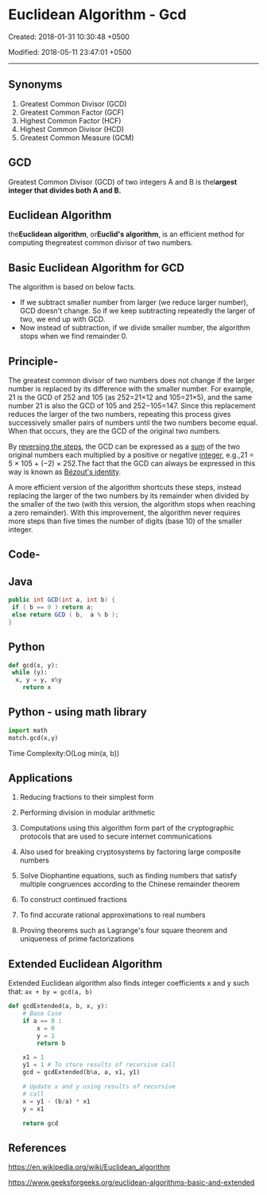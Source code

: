 # Euclidean Algorithm - Gcd

Created: 2018-01-31 10:30:48 +0500

Modified: 2018-05-11 23:47:01 +0500

---

## Synonyms

1. Greatest Common Divisor (GCD)
2. Greatest Common Factor (GCF)
3. Highest Common Factor (HCF)
4. Highest Common Divisor (HCD)
5. Greatest Common Measure (GCM)

## GCD

Greatest Common Divisor (GCD) of two integers A and B is thel**argest integer that divides both A and B.**

## Euclidean Algorithm

the**Euclidean algorithm**, or**Euclid's algorithm**, is an efficient method for computing thegreatest common divisor of two numbers.

## Basic Euclidean Algorithm for GCD

The algorithm is based on below facts.

- If we subtract smaller number from larger (we reduce larger number), GCD doesn't change. So if we keep subtracting repeatedly the larger of two, we end up with GCD.
- Now instead of subtraction, if we divide smaller number, the algorithm stops when we find remainder 0.

## Principle-

The greatest common divisor of two numbers does not change if the larger number is replaced by its difference with the smaller number. For example, 21 is the GCD of 252 and 105 (as 252=21×12 and 105=21×5), and the same number 21 is also the GCD of 105 and 252−105=147. Since this replacement reduces the larger of the two numbers, repeating this process gives successively smaller pairs of numbers until the two numbers become equal. When that occurs, they are the GCD of the original two numbers.

By [reversing the steps](https://en.wikipedia.org/wiki/Extended_Euclidean_algorithm), the GCD can be expressed as a [sum](https://en.wikipedia.org/wiki/Linear_combination) of the two original numbers each multiplied by a positive or negative [integer](https://en.wikipedia.org/wiki/Integer), e.g.,21 = 5 × 105 + (−2) × 252.The fact that the GCD can always be expressed in this way is known as [Bézout's identity](https://en.wikipedia.org/wiki/B%C3%A9zout%27s_identity).

A more efficient version of the algorithm shortcuts these steps, instead replacing the larger of the two numbers by its remainder when divided by the smaller of the two (with this version, the algorithm stops when reaching a zero remainder). With this improvement, the algorithm never requires more steps than five times the number of digits (base 10) of the smaller integer.

## Code-

## Java

```java
public int GCD(int a, int b) {
 if ( b == 0 ) return a;
 else return GCD ( b,  a % b );
}
```

## Python

```python
def gcd(x, y):
 while (y):
  x, y = y, x%y
    return x
```

## Python - using math library

```python
import math
match.gcd(x,y)
```

Time Complexity:O(Log min(a, b))

## Applications

1. Reducing fractions to their simplest form

2. Performing division in modular arithmetic

3. Computations using this algorithm form part of the cryptographic protocols that are used to secure internet communications

4. Also used for breaking cryptosystems by factoring large composite numbers

5. Solve Diophantine equations, such as finding numbers that satisfy multiple congruences according to the Chinese remainder theorem

6. To construct continued fractions

7. To find accurate rational approximations to real numbers

8. Proving theorems such as Lagrange's four square theorem and uniqueness of prime factorizations

## Extended Euclidean Algorithm

Extended Euclidean algorithm also finds integer coefficients x and y such that: `ax + by = gcd(a, b)`

```python
def gcdExtended(a, b, x, y):
    # Base Case
    if a == 0 :
        x = 0
        y = 1
        return b

    x1 = 1
    y1 = 1 # To store results of recursive call
    gcd = gcdExtended(b%a, a, x1, y1)

    # Update x and y using results of recursive
    # call
    x = y1 - (b/a) * x1
    y = x1

    return gcd
```

## References

<https://en.wikipedia.org/wiki/Euclidean_algorithm>

<https://www.geeksforgeeks.org/euclidean-algorithms-basic-and-extended>
